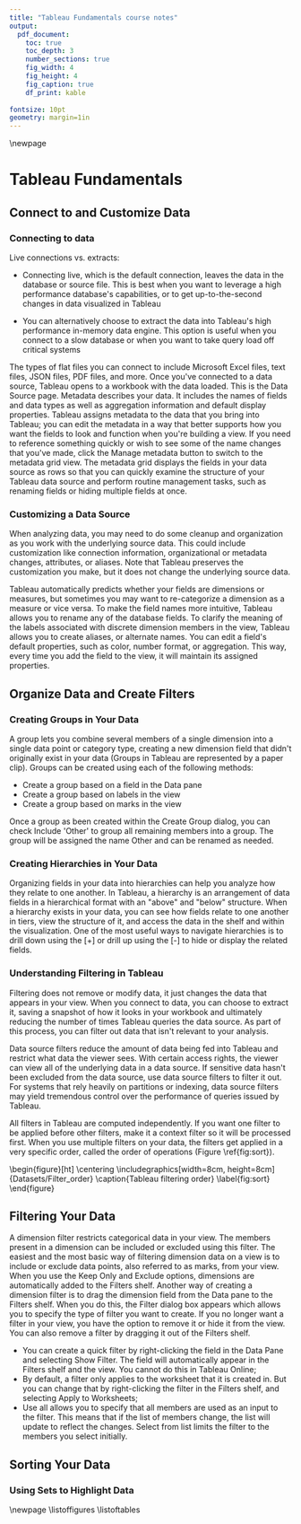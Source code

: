 ```yaml
---
title: "Tableau Fundamentals course notes"
output:
  pdf_document:
    toc: true
    toc_depth: 3
    number_sections: true
    fig_width: 4
    fig_height: 4
    fig_caption: true
    df_print: kable
    
fontsize: 10pt
geometry: margin=1in
---
```

\newpage

# Tableau Fundamentals

## Connect to and Customize Data

### Connecting to data

Live connections vs. extracts:

- Connecting live, which is the default connection, leaves the data in the database or source file. This is best when you want to leverage a high performance database's capabilities, or to get up-to-the-second changes in data visualized in Tableau

- You can alternatively choose to extract the data into Tableau's high performance in-memory data engine. This option is useful when you connect to a slow database or when you want to take query load off critical systems

The types of flat files you can connect to include Microsoft Excel files, text files, JSON files, PDF files, and more. Once you've connected to a data source, Tableau opens to a workbook with the data loaded. This is the Data Source page. Metadata describes your data. It includes the names of fields and data types as well as aggregation information and default display properties. Tableau assigns metadata to the data that you bring into Tableau; you can edit the metadata in a way that better supports how you want the fields to look and function when you're building a view. If you need to reference something quickly or wish to see some of the name changes that you've made, click the Manage metadata button to switch to the metadata grid view. The metadata grid displays the fields in your data source as rows so that you can quickly examine the structure of your Tableau data source and perform routine management tasks, such as renaming fields or hiding multiple fields at once.

### Customizing a Data Source

When analyzing data, you may need to do some cleanup and organization as you work with the underlying source data. This could include customization like connection information, organizational or metadata changes, attributes, or aliases. Note that Tableau preserves the customization you make, but it does not change the underlying source data.

Tableau automatically predicts whether your fields are dimensions or measures, but sometimes you may want to re-categorize a dimension as a measure or vice versa. To make the field names more intuitive, Tableau allows you to rename any of the database fields. To clarify the meaning of the labels associated with discrete dimension members in the view, Tableau allows you to create aliases, or alternate names. You can edit a field's default properties, such as color, number format, or aggregation. This way, every time you add the field to the view, it will maintain its assigned properties.

## Organize Data and Create Filters

### Creating Groups in Your Data

A group lets you combine several members of a single dimension into a single data point or category type, creating a new dimension field that didn't originally exist in your data (Groups in Tableau are represented by a paper clip). Groups can be created using each of the following methods:

- Create a group based on a field in the Data pane
- Create a group based on labels in the view
- Create a group based on marks in the view

Once a group as been created within the Create Group dialog, you can check Include 'Other' to group all remaining members into a group. The group will be assigned the name Other and can be renamed as needed.

### Creating Hierarchies in Your Data

Organizing fields in your data into hierarchies can help you analyze how they relate to one another. In Tableau, a hierarchy is an arrangement of data fields in a hierarchical format with an "above" and "below" structure. When a hierarchy exists in your data, you can see how fields relate to one another in tiers, view the structure of it, and access the data in the shelf and within the visualization. One of the most useful ways to navigate hierarchies is to drill down using the [+] or drill up using the [-] to hide or display the related fields.

### Understanding Filtering in Tableau

Filtering does not remove or modify data, it just changes the data that appears in your view. When you connect to data, you can choose to extract it, saving a snapshot of how it looks in your workbook and ultimately reducing the number of times Tableau queries the data source. As part of this process, you can filter out data that isn't relevant to your analysis.

Data source filters reduce the amount of data being fed into Tableau and restrict what data the viewer sees. With certain access rights, the viewer can view all of the underlying data in a data source. If sensitive data hasn't been excluded from the data source, use data source filters to filter it out. For systems that rely heavily on partitions or indexing, data source filters may yield tremendous control over the performance of queries issued by Tableau. 

All filters in Tableau are computed independently. If you want one filter to be applied before other filters, make it a context filter so it will be processed first. When you use multiple filters on your data, the filters get applied in a very specific order, called the order of operations (Figure \ref{fig:sort}).

\begin{figure}[ht]
\centering
\includegraphics[width=8cm, height=8cm]{Datasets/Filter_order}
\caption{Tableau filtering order}
\label{fig:sort}
\end{figure}

## Filtering Your Data

A dimension filter restricts categorical data in your view. The members present in a dimension can be included or excluded using this filter. The easiest and the most basic way of filtering dimension data on a view is to include or exclude data points, also referred to as marks, from your view. When you use the Keep Only and Exclude options, dimensions are automatically added to the Filters shelf. Another way of creating a dimension filter is to drag the dimension field from the Data pane to the Filters shelf.  When you do this, the Filter dialog box appears which allows you to specify the type of filter you want to create. If you no longer want a filter in your view, you have the option to remove it or hide it from the view. You can also remove a filter by dragging it out of the Filters shelf.

* You can create a quick filter by right-clicking the field in the Data Pane and selecting Show Filter. The field will automatically appear in the Filters shelf and the view. You cannot do this in Tableau Online;
* By default, a filter only applies to the worksheet that it is created in. But you can change that by right-clicking the filter in the Filters shelf, and selecting Apply to Worksheets;
* Use all allows you to specify that all members are used as an input to the filter. This means that if the list of members change, the list will update to reflect the changes. Select from list limits the filter to the members you select initially.


## Sorting Your Data


### Using Sets to Highlight Data

\newpage
\listoffigures
\listoftables


